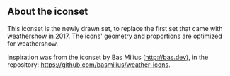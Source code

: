 ## About the iconset
This iconset is the newly drawn set, to replace the first set that came with weathershow in 2017. The icons' geometry and proportions are optimized for weathershow.

Inspiration was from the iconset by Bas Milius (http://bas.dev), in the repository: https://github.com/basmilius/weather-icons.
